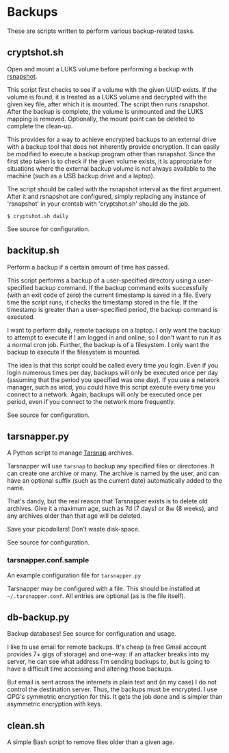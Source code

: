 Backups
=======

These are scripts written to perform various backup-related tasks.


cryptshot.sh
------------

Open and mount a LUKS volume before performing a backup with
[rsnapshot](http://rsnapshot.org/).

This script first checks to see if a volume with the given UUID exists.
If the volume is found, it is treated as a LUKS volume and decrypted with
the given key file, after which it is mounted. The script then runs
rsnapshot. After the backup is complete, the volume is unmounted and the
LUKS mapping is removed. Optionally, the mount point can be deleted to
complete the clean-up.

This provides for a way to achieve encrypted backups to an external drive
with a backup tool that does not inherently provide encryption. It can
easily be modified to execute a backup program other than rsnapshot. Since
the first step taken is to check if the given volume exists, it is
appropriate for situations where the external backup volume is not always
available to the machine (such as a USB backup drive and a laptop).

The script should be called with the rsnapshot interval as the first
argument. After it and rsnapshot are configured, simply replacing any
instance of 'rsnapshot' in your crontab with 'cryptshot.sh' should do the
job.

    $ cryptshot.sh daily

See source for configuration.


backitup.sh
-----------

Perform a backup if a certain amount of time has passed.

This script performs a backup of a user-specified directory using a
user-specified backup command. If the backup command exits successfully (with
an exit code of zero) the current timestamp is saved in a file. Every time
the script runs, it checks the timestamp stored in the file. If the timestamp
is greater than a user-specified period, the backup command is executed.

I want to perform daily, remote backups on a laptop. I only want the backup
to attempt to execute if I am logged in and online, so I don't want to run it
as a normal cron job. Further, the backup is of a filesystem. I only want the
backup to execute if the filesystem is mounted.

The idea is that this script could be called every time you login. Even if
you login numerous times per day, backups will only be executed once per day
(assuming that the period you specified was one day). If you use a network
manager, such as wicd, you could have this script execute every time you
connect to a network. Again, backups will only be executed once per period,
even if you connect to the network more frequently.

See source for configuration.


tarsnapper.py
------------

A Python script to manage [Tarsnap](https://www.tarsnap.com/) archives.

Tarsnapper will use `tarsnap` to backup any specified files or directories. It
can create one archive or many. The archive is named by the user, and can have
an optional suffix (such as the current date) automatically added to the name.

That's dandy, but the real reason that Tarsnapper exists is to delete old
archives. Give it a maximum age, such as 7d (7 days) or 8w (8 weeks), and any
archives older than that age will be deleted.

Save your picodollars! Don't waste disk-space.

See source for configuration.

### tarsnapper.conf.sample

An example configuration file for `tarsnapper.py`

Tarsnapper may be configured with a file. This should be installed at
`~/.tarsnapper.conf`. All entries are optional (as is the file itself).


db-backup.py
------------

Backup databases! See source for configuration and usage.

I like to use email for remote backups. It's cheap (a free Gmail account
provides 7+ gigs of storage) and one-way: if an attacker breaks into my
server, he can see what address I'm sending backups to, but is going to
have a difficult time accessing and altering those backups.

But email is sent across the internets in plain text and (in my case) I do
not control the destination server. Thus, the backups must be encrypted.
I use GPG's symmetric encryption for this. It gets the job done and is
simpler than asymmetric encryption with keys.


clean.sh
--------

A simple Bash script to remove files older than a given age.
